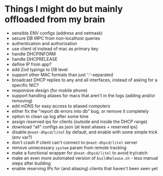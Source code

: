# Things I might do but mainly offloaded from my brain

- sensible ENV configs (address and netmask)
- secure DB tRPC from non-localhost queries
- authentication and authorization
- use client id instead of mac as primary key
- handle DHCPINFORM
- handle DHCPRELEASE
- define IP from app?
- add Zod typings to DB level
- support other MAC formats than just ':'-separated
- broadcast DHCP replies to any and all interfaces, instead of asking for a specific NIC?
- responsive design (for mobile phone)
- support handling aliases for macs that aren't in the logs (adding and/or removing)
- add mDNS for easy access to aliased computers
- either fix the "report db errors into db" bug, or remove it completely
- option to clean up log after some time
- assign reserved ips for clients (outside and inside the DHCP range)
- download "all" configs as json (at least aliases + reserved ips)
- disable `@neat-dhpcd/litel` by default, and enable with some simple trick (env var?)
- don't crash if client can't connect to `@neat-dhpcd/litel` server
- remove unnecessary `system` param from remote tracking
- make a functional wrapper for `@neat-dhpcd/litel` to avoid try/catch
- make an even more automated version of `buildRelease.sh` - less manual steps after building
- enable reserving IPs for (and aliasing) clients that haven't been seen yet

